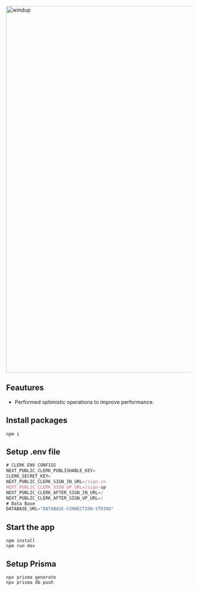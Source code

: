<img width="1000" alt="windup" src="https://github.com/Znoy108x/NXT-Reminder/assets/75539409/cb6e8c77-f456-48fb-a367-71cc4bb4aea3">

## Feautures
- Performed optimistic operations to improve performance.

## Install packages
```shell
npm i
```

## Setup .env file
```js
# CLERK ENV CONFIGS
NEXT_PUBLIC_CLERK_PUBLISHABLE_KEY=
CLERK_SECRET_KEY=
NEXT_PUBLIC_CLERK_SIGN_IN_URL=/sign-in
NEXT_PUBLIC_CLERK_SIGN_UP_URL=/sign-up
NEXT_PUBLIC_CLERK_AFTER_SIGN_IN_URL=/
NEXT_PUBLIC_CLERK_AFTER_SIGN_UP_URL=/
# Data Base
DATABASE_URL="DATABASE-CONNECTION-STRING"
```

## Start the app
```shell
npm install
npm run dev
```

## Setup Prisma
```shell
npx prisma generate
npx prisma db push
```
